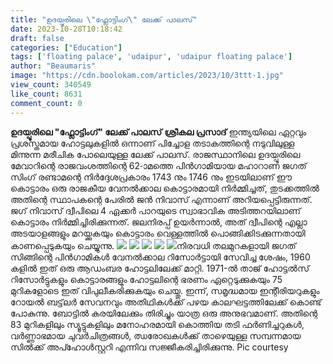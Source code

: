 ```yaml
---
title: "ഉദയ്പൂരിലെ \"ഫ്ലോട്ടിംഗ്\" ലേക്ക് പാലസ്"
date: 2023-10-28T10:18:42
draft: false
categories: ["Education"]
tags: ['floating palace', 'udaipur', 'udaipur floating palace']
author: "Beaumaris"
image: "https://cdn.boolokam.com/articles/2023/10/3ttt-1.jpg"
view_count: 340549
like_count: 8631
comment_count: 0
---
```


**ഉദയ്പൂരിലെ "ഫ്ലോട്ടിംഗ്" ലേക്ക് പാലസ്** **ശ്രീകല പ്രസാദ്** ഇന്ത്യയിലെ ഏറ്റവും പ്രശസ്തമായ ഹോട്ടലുകളിൽ ഒന്നാണ് പിച്ചോള തടാകത്തിന്റെ നടുവിലുള്ള മിന്നുന്ന മരീചിക പോലെയുള്ള ലേക്ക് പാലസ്. രാജസ്ഥാനിലെ ഉദയ്പൂരിലെ മേവാറിന്റെ രാജവംശത്തിന്റെ 62-ാമത്തെ പിൻഗാമിയായ മഹാറാണ ജഗത് സിംഗ് രണ്ടാമന്റെ നിർദ്ദേശപ്രകാരം 1743 നും 1746 നും ഇടയിലാണ് ഈ കൊട്ടാരം ഒരു രാജകീയ വേനൽക്കാല കൊട്ടാരമായി നിർമ്മിച്ചത്, തുടക്കത്തിൽ അതിന്റെ സ്ഥാപകന്റെ പേരിൽ ജൻ നിവാസ് എന്നാണ് അറിയപ്പെട്ടിരുന്നത്. ജഗ് നിവാസ് ദ്വീപിലെ 4 ഏക്കർ പാറയുടെ സ്വാഭാവിക അടിത്തറയിലാണ് കൊട്ടാരം നിർമ്മിച്ചിരിക്കുന്നത്. ജലനിരപ്പ് ഉയർന്നാൽ, അത് ദ്വീപിന്റെ എല്ലാ അടയാളങ്ങളും മറയ്ക്കുകയും കൊട്ടാരം വെള്ളത്തിൽ പൊങ്ങിക്കിടക്കുന്നതായി കാണപ്പെടുകയും ചെയ്യുന്നു. ![](https://cdn.boolokam.com/articles/2023/10/fwfwwfwfwff.jpg) ![](https://cdn.boolokam.com/articles/2023/10/fwwfwfwfw.jpg) ![](https://cdn.boolokam.com/articles/2023/10/oooop-1.jpg) ![](https://cdn.boolokam.com/articles/2023/10/wffwwfwffwwfwwf.jpg) ![](https://cdn.boolokam.com/articles/2023/10/wfwfwfwwwfwf.jpg)നിരവധി തലമുറകളായി ജഗത് സിങ്ങിന്റെ പിൻഗാമികൾ വേനൽക്കാല റിസോർട്ടായി സേവിച്ച ശേഷം, 1960 കളിൽ ഇത് ഒരു ആഡംബര ഹോട്ടലിലേക്ക് മാറ്റി. 1971-ൽ താജ് ഹോട്ടൽസ് റിസോർട്ടുകളും കൊട്ടാരങ്ങളും ഹോട്ടലിന്റെ ഭരണം ഏറ്റെടുക്കുകയും 75 മുറികളോടെ ഇത് വിപുലീകരിക്കുകയും ചെയ്തു. ഇന്ന്, സമൃദ്ധമായ ഇന്റീരിയറുകളും റോയൽ ബട്ട്‌ലർ സേവനവും അതിഥികൾക്ക് പഴയ കാലഘട്ടത്തിലേക്ക് കൊണ്ട് പോകുന്നു. ബോട്ടിൽ കരയിലേക്കും തിരിച്ചും യാത്ര ഒരു അനുഭവമാണ്. അതിന്റെ 83 മുറികളിലും സ്യൂട്ടുകളിലും മനോഹരമായി കൊത്തിയ തടി ഫർണിച്ചറുകൾ, വർണ്ണാഭമായ ചുവർചിത്രങ്ങൾ, ഝരോഖകൾക്ക് താഴെയുള്ള സമ്പന്നമായ സിൽക്ക് അപ്ഹോൾസ്റ്ററി എന്നിവ സജ്ജീകരിച്ചിരിക്കുന്നു. Pic courtesy
